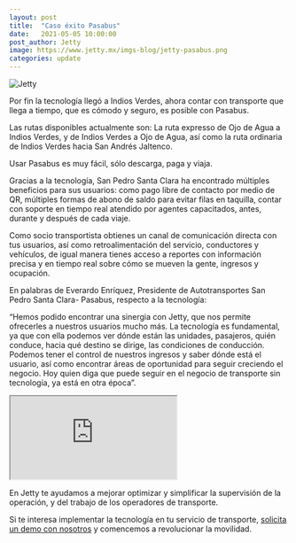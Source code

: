 ```yaml
---
layout: post
title:  "Caso éxito Pasabus"
date:   2021-05-05 10:00:00
post_author: Jetty
image: https://www.jetty.mx/imgs-blog/jetty-pasabus.png
categories: update
---
```

![Jetty]({{site.baseurl}}/imgs-blog/jetty-pasabus.png)

Por fin la tecnología llegó a Indios Verdes, ahora contar con transporte que llega a tiempo, que es cómodo y seguro, es posible con Pasabus.

Las rutas disponibles actualmente son: La ruta expresso de Ojo de Agua a Indios Verdes, y de Indios Verdes a Ojo de Agua, así como la ruta ordinaria de Indios Verdes hacia San Andrés Jaltenco.

Usar Pasabus es muy fácil, sólo descarga, paga y viaja.

Gracias a la tecnología, San Pedro Santa Clara ha encontrado múltiples beneficios para sus usuarios: como  pago libre de contacto por medio de QR, múltiples formas de abono de saldo para evitar filas en taquilla, contar con soporte en tiempo real atendido por agentes capacitados, antes, durante y después de cada viaje.


Como socio transportista obtienes un canal de comunicación directa con tus usuarios, así como retroalimentación del servicio, conductores y vehículos, de igual manera tienes acceso a reportes con información precisa y en tiempo real sobre cómo se mueven la gente, ingresos y ocupación.

En palabras de Everardo Enríquez,  Presidente de Autotransportes San Pedro Santa Clara- Pasabus, respecto a la tecnología:

“Hemos podido encontrar una sinergia con Jetty, que nos permite ofrecerles a nuestros usuarios mucho más. La tecnología es fundamental, ya que con ella podemos ver dónde están las unidades, pasajeros, quién conduce, hacia qué destino se dirige, las condiciones de conducción. Podemos tener el control de nuestros ingresos y saber dónde está el usuario, así como encontrar áreas de oportunidad para seguir creciendo el negocio.
Hoy quien diga que puede seguir en el negocio de transporte sin tecnología, ya está en otra época”.

<div class="embed-responsive embed-responsive-16by9">
  <iframe class="embed-responsive-item" src="https://www.youtube.com/embed/JqrlY3JsJO8" allowfullscreen></iframe>
</div>

En Jetty te ayudamos a mejorar optimizar y simplificar la supervisión de la operación,  y del trabajo de los operadores de transporte.

Si te interesa implementar la tecnología en tu servicio de transporte, [solicita un demo con nosotros][link] y comencemos a revolucionar la movilidad.

[link]:https://www.jetty.mx/soluciones-tecnologicas
